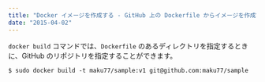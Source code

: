 ```yaml
---
title: "Docker イメージを作成する - GitHub 上の Dockerfile からイメージを作成する"
date: "2015-04-02"
---
```


`docker build` コマンドでは、`Dockerfile` のあるディレクトリを指定するときに、GitHub のリポジトリを指定することができます。

```
$ sudo docker build -t maku77/sample:v1 git@github.com:maku77/sample
```

